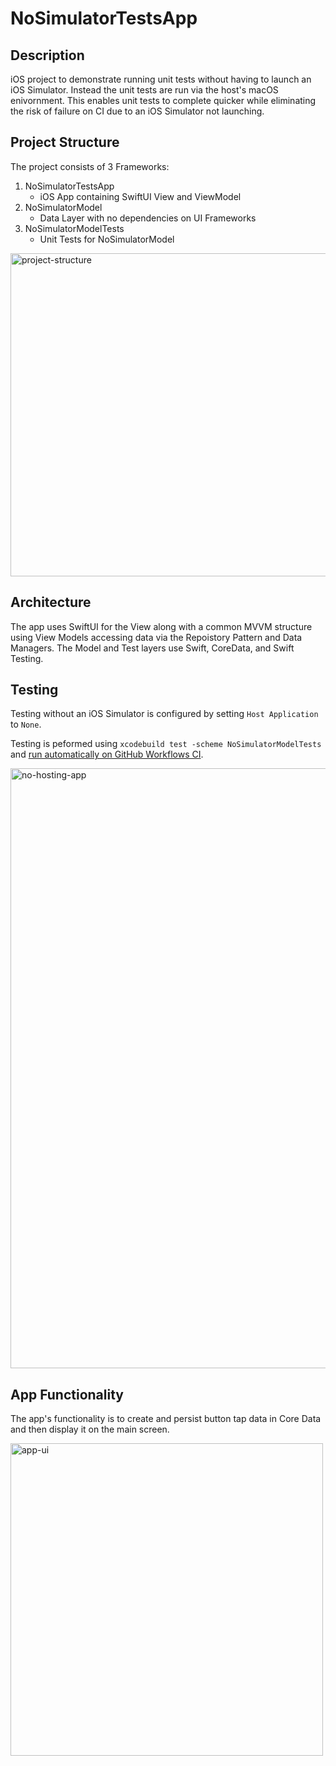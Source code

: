 # NoSimulatorTestsApp

## Description

iOS project to demonstrate running unit tests without having to launch an iOS Simulator.  Instead the unit tests are run via the host's macOS enivornment.
This enables unit tests to complete quicker while eliminating the risk of failure on CI due to an iOS Simulator not launching.

## Project Structure

The project consists of 3 Frameworks:

1. NoSimulatorTestsApp
    * iOS App containing SwiftUI View and ViewModel
2. NoSimulatorModel
    * Data Layer with no dependencies on UI Frameworks
4. NoSimulatorModelTests
    * Unit Tests for NoSimulatorModel 

<img width="517" alt="project-structure" src="https://github.com/user-attachments/assets/a57a7179-7e73-4e0b-87f4-b9d3c982fb43">

## Architecture

The app uses SwiftUI for the View along with a common MVVM structure using View Models accessing data via the Repoistory Pattern and Data Managers.  The Model and Test layers use Swift, CoreData, and Swift Testing.

## Testing

Testing without an iOS Simulator is configured by setting `Host Application` to `None`.

Testing is peformed using `xcodebuild test -scheme NoSimulatorModelTests` and [run automatically on GitHub Workflows CI](https://github.com/bleege/NoSimulatorTestsApp/blob/fd1bf04e289aa6795cb6a2044a2adc1af4049130/.github/workflows/no-simulator-tests.yml#L22).

<img width="960" alt="no-hosting-app" src="https://github.com/user-attachments/assets/5756dcf0-b0f5-4db3-ad13-ff48a22b8369">

## App Functionality

The app's functionality is to create and persist button tap data in Core Data and then display it on the main screen.

<img width="500" alt="app-ui" src="https://github.com/user-attachments/assets/177c0008-c6c8-4d05-817a-053b5a130bb5">


